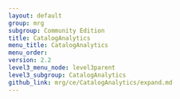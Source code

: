 ```yaml
---
layout: default
group: mrg
subgroup: Community Edition
title: CatalogAnalytics
menu_title: CatalogAnalytics
menu_order:
version: 2.2
level3_menu_node: level3parent
level3_subgroup: CatalogAnalytics
github_link: mrg/ce/CatalogAnalytics/expand.md
---
```

